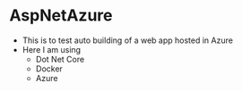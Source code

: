 # AspNetAzure
 + This is to test auto building of a web app hosted in Azure
 + Here I am using
     * Dot Net Core
     * Docker
     * Azure
